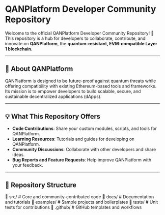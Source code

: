 # QANPlatform Developer Community Repository

Welcome to the official QANPlatform Developer Community Repository! 🚀  
This repository is a hub for developers to collaborate, contribute, and innovate on **QANPlatform**, the **quantum-resistant, EVM-compatible Layer 1 blockchain**.

---

## 🔗 About QANPlatform

QANPlatform is designed to be future-proof against quantum threats while offering compatibility with existing Ethereum-based tools and frameworks. Its mission is to empower developers to build scalable, secure, and sustainable decentralized applications (dApps).

---

## 💡 What This Repository Offers

- **Code Contributions**: Share your custom modules, scripts, and tools for QANPlatform.
- **Learning Resources**: Tutorials and guides for developing on QANPlatform.
- **Community Discussions**: Collaborate with other developers and share ideas.
- **Bug Reports and Feature Requests**: Help improve QANPlatform with your feedback.

---

## 📂 Repository Structure

📁 src/               # Core and community-contributed code
📁 docs/              # Documentation and tutorials
📁 examples/          # Sample projects and boilerplates
📁 tests/             # Unit tests for contributions
📁 .github/           # GitHub templates and workflows